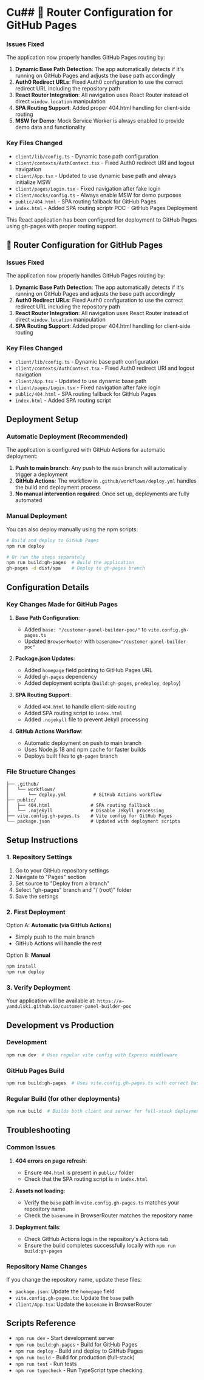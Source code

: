 # Cu## 🔧 **Router Configuration for GitHub Pages**

### Issues Fixed

The application now properly handles GitHub Pages routing by:

1. **Dynamic Base Path Detection**: The app automatically detects if it's running on GitHub Pages and adjusts the base path accordingly
2. **Auth0 Redirect URLs**: Fixed Auth0 configuration to use the correct redirect URL including the repository path
3. **React Router Integration**: All navigation uses React Router instead of direct `window.location` manipulation
4. **SPA Routing Support**: Added proper 404.html handling for client-side routing
5. **MSW for Demo**: Mock Service Worker is always enabled to provide demo data and functionality

### Key Files Changed

- `client/lib/config.ts` - Dynamic base path configuration
- `client/contexts/AuthContext.tsx` - Fixed Auth0 redirect URI and logout navigation
- `client/App.tsx` - Updated to use dynamic base path and always initialize MSW
- `client/pages/Login.tsx` - Fixed navigation after fake login
- `client/mocks/config.ts` - Always enable MSW for demo purposes
- `public/404.html` - SPA routing fallback for GitHub Pages
- `index.html` - Added SPA routing scriptr POC - GitHub Pages Deployment

This React application has been configured for deployment to GitHub Pages using gh-pages with proper routing support.

## 🔧 Router Configuration for GitHub Pages

### Issues Fixed

The application now properly handles GitHub Pages routing by:

1. **Dynamic Base Path Detection**: The app automatically detects if it's running on GitHub Pages and adjusts the base path accordingly
2. **Auth0 Redirect URLs**: Fixed Auth0 configuration to use the correct redirect URL including the repository path
3. **React Router Integration**: All navigation uses React Router instead of direct `window.location` manipulation
4. **SPA Routing Support**: Added proper 404.html handling for client-side routing

### Key Files Changed

- `client/lib/config.ts` - Dynamic base path configuration
- `client/contexts/AuthContext.tsx` - Fixed Auth0 redirect URI and logout navigation
- `client/App.tsx` - Updated to use dynamic base path
- `client/pages/Login.tsx` - Fixed navigation after fake login
- `public/404.html` - SPA routing fallback for GitHub Pages
- `index.html` - Added SPA routing script

## Deployment Setup

### Automatic Deployment (Recommended)

The application is configured with GitHub Actions for automatic deployment:

1. **Push to main branch**: Any push to the `main` branch will automatically trigger a deployment
2. **GitHub Actions**: The workflow in `.github/workflows/deploy.yml` handles the build and deployment process
3. **No manual intervention required**: Once set up, deployments are fully automated

### Manual Deployment

You can also deploy manually using the npm scripts:

```bash
# Build and deploy to GitHub Pages
npm run deploy

# Or run the steps separately
npm run build:gh-pages  # Build the application
gh-pages -d dist/spa    # Deploy to gh-pages branch
```

## Configuration Details

### Key Changes Made for GitHub Pages

1. **Base Path Configuration**: 
   - Added `base: "/customer-panel-builder-poc/"` to `vite.config.gh-pages.ts`
   - Updated `BrowserRouter` with `basename="/customer-panel-builder-poc"`

2. **Package.json Updates**:
   - Added `homepage` field pointing to GitHub Pages URL
   - Added `gh-pages` dependency
   - Added deployment scripts (`build:gh-pages`, `predeploy`, `deploy`)

3. **SPA Routing Support**:
   - Added `404.html` to handle client-side routing
   - Added SPA routing script to `index.html`
   - Added `.nojekyll` file to prevent Jekyll processing

4. **GitHub Actions Workflow**:
   - Automatic deployment on push to main branch
   - Uses Node.js 18 and npm cache for faster builds
   - Deploys built files to `gh-pages` branch

### File Structure Changes

```
├── .github/
│   └── workflows/
│       └── deploy.yml          # GitHub Actions workflow
├── public/
│   ├── 404.html               # SPA routing fallback
│   └── .nojekyll              # Disable Jekyll processing
├── vite.config.gh-pages.ts    # Vite config for GitHub Pages
└── package.json               # Updated with deployment scripts
```

## Setup Instructions

### 1. Repository Settings

1. Go to your GitHub repository settings
2. Navigate to "Pages" section
3. Set source to "Deploy from a branch"
4. Select "gh-pages" branch and "/ (root)" folder
5. Save the settings

### 2. First Deployment

Option A: **Automatic (via GitHub Actions)**
- Simply push to the main branch
- GitHub Actions will handle the rest

Option B: **Manual**
```bash
npm install
npm run deploy
```

### 3. Verify Deployment

Your application will be available at:
`https://a-yandulski.github.io/customer-panel-builder-poc`

## Development vs Production

### Development
```bash
npm run dev  # Uses regular vite config with Express middleware
```

### GitHub Pages Build
```bash
npm run build:gh-pages  # Uses vite.config.gh-pages.ts with correct base path
```

### Regular Build (for other deployments)
```bash
npm run build  # Builds both client and server for full-stack deployment
```

## Troubleshooting

### Common Issues

1. **404 errors on page refresh**: 
   - Ensure `404.html` is present in `public/` folder
   - Check that the SPA routing script is in `index.html`

2. **Assets not loading**:
   - Verify the `base` path in `vite.config.gh-pages.ts` matches your repository name
   - Check the `basename` in BrowserRouter matches the repository name

3. **Deployment fails**:
   - Check GitHub Actions logs in the repository's Actions tab
   - Ensure the build completes successfully locally with `npm run build:gh-pages`

### Repository Name Changes

If you change the repository name, update these files:
- `package.json`: Update the `homepage` field
- `vite.config.gh-pages.ts`: Update the `base` path
- `client/App.tsx`: Update the `basename` in BrowserRouter

## Scripts Reference

- `npm run dev` - Start development server
- `npm run build:gh-pages` - Build for GitHub Pages
- `npm run deploy` - Build and deploy to GitHub Pages
- `npm run build` - Build for production (full-stack)
- `npm run test` - Run tests
- `npm run typecheck` - Run TypeScript type checking
